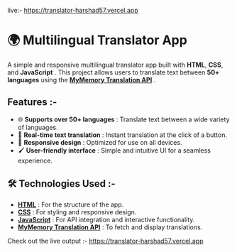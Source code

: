 live:- https://translator-harshad57.vercel.app
# 🌍 Multilingual Translator App  

A simple and responsive multilingual translator app built with **HTML**, **CSS**, and **JavaScript** . This project allows users to translate text between **50+ languages** using the **[MyMemory Translation API](https://mymemory.translated.net/doc/spec.php)** .  

## Features  :-
- 🌐 **Supports over 50+ languages** : Translate text between a wide variety of languages.  
- 🚀 **Real-time text translation** : Instant translation at the click of a button.  
- 📱 **Responsive design** : Optimized for use on all devices.  
- 🖌️ **User-friendly interface** : Simple and intuitive UI for a seamless experience.  

## 🛠️ Technologies Used  :-
- **[HTML](index.html)** : For the structure of the app.  
- **[CSS](src/style.css)** : For styling and responsive design.  
- **[JavaScript](src/script.js)** : For API integration and interactive functionality.  
- **[MyMemory Translation API](https://mymemory.translated.net/doc/spec.php)** : To fetch and display translations.

Check out the live output :- https://translator-harshad57.vercel.app